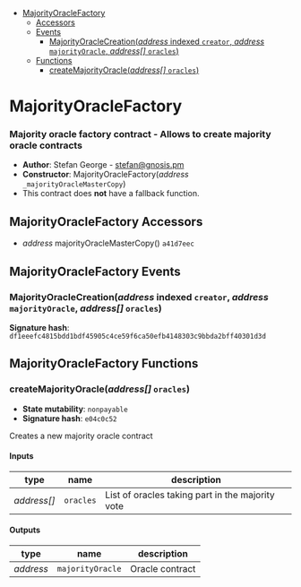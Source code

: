 * [MajorityOracleFactory](#majorityoraclefactory)
  * [Accessors](#majorityoraclefactory-accessors)
  * [Events](#majorityoraclefactory-events)
    * [MajorityOracleCreation(*address* indexed `creator`, *address* `majorityOracle`, *address[]* `oracles`)](#majorityoraclecreationaddress-indexed-creator-address-majorityoracle-address-oracles)
  * [Functions](#majorityoraclefactory-functions)
    * [createMajorityOracle(*address[]* `oracles`)](#createmajorityoracleaddress-oracles)

# MajorityOracleFactory

### Majority oracle factory contract - Allows to create majority oracle contracts

- **Author**: Stefan George - <stefan@gnosis.pm>
- **Constructor**: MajorityOracleFactory(*address* `_majorityOracleMasterCopy`)
- This contract does **not** have a fallback function.

## MajorityOracleFactory Accessors

* *address* majorityOracleMasterCopy() `a41d7eec`

## MajorityOracleFactory Events

### MajorityOracleCreation(*address* indexed `creator`, *address* `majorityOracle`, *address[]* `oracles`)

**Signature hash**: `df1eeefc4815bdd1bdf45905c4ce59f6ca50efb4148303c9bbda2bff40301d3d`

## MajorityOracleFactory Functions

### createMajorityOracle(*address[]* `oracles`)

- **State mutability**: `nonpayable`
- **Signature hash**: `e04c0c52`

Creates a new majority oracle contract

#### Inputs

| type        | name      | description                                      |
| ----------- | --------- | ------------------------------------------------ |
| *address[]* | `oracles` | List of oracles taking part in the majority vote |

#### Outputs

| type      | name             | description     |
| --------- | ---------------- | --------------- |
| *address* | `majorityOracle` | Oracle contract |
